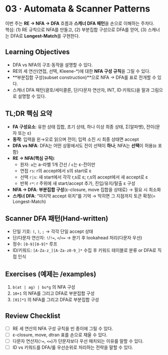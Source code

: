 # 03 · Automata & Scanner Patterns

이번 주는 **RE → NFA → DFA** 흐름과 **스캐너 DFA 패턴**을 손으로 이해하는 주차다.  
핵심: (1) RE 규칙으로 NFA를 만들고, (2) 부분집합 구성으로 DFA를 얻어, (3) 스캐너는 DFA로 **Longest-Match**를 구현한다.

## Learning Objectives
- DFA vs NFA의 구조·동작을 설명할 수 있다.
- RE의 세 연산(연접, 선택, Kleene-*)에 대한 **NFA 구성 규칙**을 그릴 수 있다.
- **부분집합 구성(subset construction)**으로 NFA → DFA를 표로 전개할 수 있다.
- 스캐너 DFA 패턴(괄호/세미콜론, 단/다문자 연산자, INT, ID·키워드)을 말과 그림으로 설명할 수 있다.

## TL;DR 핵심 요약
- **FA 구성요소**: 유한 상태 집합, 초기 상태, 하나 이상 최종 상태, Σ(알파벳), 전이(문자 또는 ε)  
- **동작**: 입력을 왼→오로 읽으며 전이; 입력 소진 시 최종 상태면 accept  
- **DFA vs NFA**: DFA는 어떤 상황에서도 전이 선택이 **하나**; NFA는 **선택**이 허용(ε 포함)  
- **RE → NFA(핵심 규칙)**:
  - 원자: `a`는 a-라벨 1개 간선 / `ε`는 ε-전이만
  - 연접 `rs`: r의 accept에서 s의 start로 ε
  - 선택 `r|s`: 새 start에서 각각 r,s로 ε; r,s의 accept에서 새 accept로 ε
  - 반복 `r*`: r 주위에 새 start/accept 추가, 진입/유지/탈출 ε 구성
- **NFA → DFA**: **부분집합 구성**(ε-closure, move 집합을 상태로) → 필요 시 최소화
- **스캐너 DFA**: “마지막 accept 위치”를 기억 → 막히면 그 지점까지 토큰 확정(= Longest-Match)

## Scanner DFA 패턴(Hand-written)
- 단일 기호: `(`, `)`, `;` → 각각 단일 accept 상태
- 단/다문자 연산자: `!`/`!=`, `<`/`<=` → 분기 후 lookahead 처리(다문자 우선)
- 정수: `[0-9][0-9]*` 루프
- ID/키워드: `[A-Za-z_][A-Za-z0-9_]*` 수집 후 키워드 테이블로 분류 or DFA로 직접 인식

## Exercises (예제는 /examples)
1) `b(at | ag) | bu*g` 의 NFA 구성  
2) `10+1` 의 NFA를 그리고 DFA로 부분집합 구성  
3) `[01]*1` 의 NFA를 그리고 DFA로 부분집합 구성

## Review Checklist
- [ ] RE 세 연산의 NFA 구성 규칙을 빈 종이에 그릴 수 있다.
- [ ] ε-closure, move, dtran 표를 손으로 채울 수 있다.
- [ ] 다문자 연산자(`!=`, `<=`)가 단문자보다 우선 매치되는 이유를 말할 수 있다.
- [ ] ID vs 키워드를 DFA/룰 우선순위로 처리하는 전략을 말할 수 있다.
